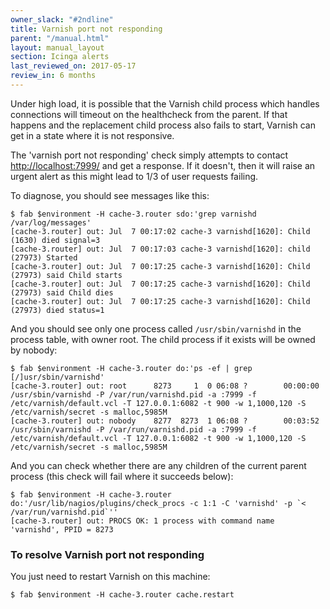 ```yaml
---
owner_slack: "#2ndline"
title: Varnish port not responding
parent: "/manual.html"
layout: manual_layout
section: Icinga alerts
last_reviewed_on: 2017-05-17
review_in: 6 months
---
```


Under high load, it is possible that the Varnish child process which
handles connections will timeout on the healthcheck from the parent. If
that happens and the replacement child process also fails to start,
Varnish can get in a state where it is not responsive.

The 'varnish port not responding' check simply attempts to contact
<http://localhost:7999/> and get a response. If it doesn't, then it will
raise an urgent alert as this might lead to 1/3 of user requests
failing.

To diagnose, you should see messages like this:

```
$ fab $environment -H cache-3.router sdo:'grep varnishd /var/log/messages'
[cache-3.router] out: Jul  7 00:17:02 cache-3 varnishd[1620]: Child (1630) died signal=3
[cache-3.router] out: Jul  7 00:17:03 cache-3 varnishd[1620]: child (27973) Started
[cache-3.router] out: Jul  7 00:17:25 cache-3 varnishd[1620]: Child (27973) said Child starts
[cache-3.router] out: Jul  7 00:17:25 cache-3 varnishd[1620]: Child (27973) said Child dies
[cache-3.router] out: Jul  7 00:17:25 cache-3 varnishd[1620]: Child (27973) died status=1
```

And you should see only one process called `/usr/sbin/varnishd` in the
process table, with owner root. The child process if it exists will be
owned by nobody:

```
$ fab $environment -H cache-3.router do:'ps -ef | grep [/]usr/sbin/varnishd'
[cache-3.router] out: root      8273     1  0 06:08 ?        00:00:00 /usr/sbin/varnishd -P /var/run/varnishd.pid -a :7999 -f /etc/varnish/default.vcl -T 127.0.0.1:6082 -t 900 -w 1,1000,120 -S /etc/varnish/secret -s malloc,5985M
[cache-3.router] out: nobody    8277  8273  1 06:08 ?        00:03:52 /usr/sbin/varnishd -P /var/run/varnishd.pid -a :7999 -f /etc/varnish/default.vcl -T 127.0.0.1:6082 -t 900 -w 1,1000,120 -S /etc/varnish/secret -s malloc,5985M
```

And you can check whether there are any children of the current parent
process (this check will fail where it succeeds below):

```
$ fab $environment -H cache-3.router do:'/usr/lib/nagios/plugins/check_procs -c 1:1 -C 'varnishd' -p `< /var/run/varnishd.pid`''
[cache-3.router] out: PROCS OK: 1 process with command name 'varnishd', PPID = 8273
```

### To resolve Varnish port not responding

You just need to restart Varnish on this machine:

```
$ fab $environment -H cache-3.router cache.restart
```
